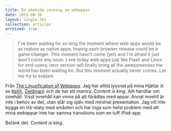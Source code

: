 ```yaml
---
title: En obekväm sanning om webappar
date: 2011-08-30
layout: single.hbs
collection: articles
archived: true
---
```

> I've been waiting for so long the moment where web apps would be as
> mature as native apps, hoping each browser release could be a game
> changer. This moment hasn't come (yet) and I'm afraid it just won't
> come any soon. I see today web apps just like Flash and Linux for
> end-users: next version will finally bring all the awesomeness the
> world has been waiting for. But this moment actually never comes. Let
> me try to explain.

Från [The Linuxification of
Webapps](http://notes.deaxon.com/linuxification-of-webapps/). Jag har
alltid lyssnat på mina Hjältar (t ex [Keith](http://adactio.com),
[Zeldman](http://zeldman.com)) och de har ett mantra: *Content is king*.
Allt handlar om innehåll. Visst innehåll kan vinna på att förädlas med
appar. Annat innehll är inte i behov av det, utan står sig själv med
minimal presentation. Jag vill inte bygga en trä-staty med småsten och
har inga som helst problem med att mina webappar inte har samma
transitions som en tuff iPad-app.

Betänk det. *Content is king*.